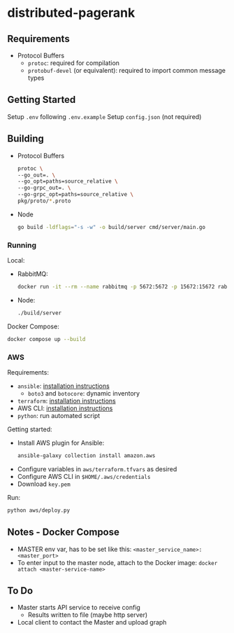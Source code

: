 # distributed-pagerank

## Requirements

- Protocol Buffers
  - `protoc`: required for compilation
  - `protobuf-devel` (or equivalent): required to import common message types

## Getting Started

Setup `.env` following `.env.example`
Setup `config.json` (not required)

## Building

- Protocol Buffers
  ```bash
  protoc \
  --go_out=. \
  --go_opt=paths=source_relative \
  --go-grpc_out=. \
  --go-grpc_opt=paths=source_relative \
  pkg/proto/*.proto
  ```
- Node
  ```bash
  go build -ldflags="-s -w" -o build/server cmd/server/main.go
  ```

### Running

Local:
- RabbitMQ:
  ```bash
  docker run -it --rm --name rabbitmq -p 5672:5672 -p 15672:15672 rabbitmq
  ```
- Node:
  ```bash
  ./build/server
  ```

Docker Compose:
```bash
docker compose up --build
```

### AWS

Requirements:
- `ansible`: [installation instructions](https://docs.ansible.com/ansible/2.9/installation_guide/intro_installation.html)
  - `boto3` and `botocore`: dynamic inventory
- `terraform`: [installation instructions](https://developer.hashicorp.com/terraform/downloads?product_intent=terraform)
- AWS CLI: [installation instructions](https://docs.aws.amazon.com/cli/latest/userguide/getting-started-install.html)
- `python`: run automated script

Getting started:
- Install AWS plugin for Ansible:
  ```bash
  ansible-galaxy collection install amazon.aws
  ```
- Configure variables in `aws/terraform.tfvars` as desired
- Configure AWS CLI in `$HOME/.aws/credentials`
- Download `key.pem`

Run:
```bash
python aws/deploy.py
```

## Notes - Docker Compose

- MASTER env var, has to be set like this: `<master_service_name>:<master_port>`
- To enter input to the master node, attach to the Docker image:
  `docker attach <master-service-name>`

## To Do 
- Master starts API service to receive config
  - Results written to file (maybe http server)
- Local client to contact the Master and upload graph
